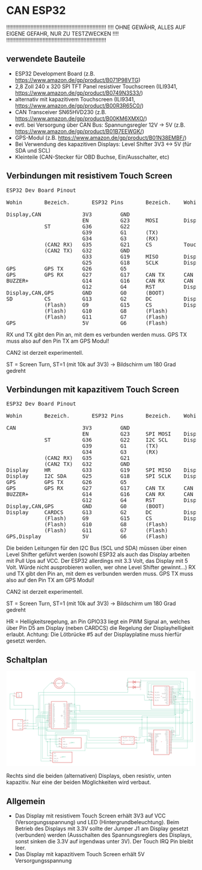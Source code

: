 # CAN ESP32

!!!!!!!!!!!!!!!!!!!!!!!!!!!!!!!!!!!!!!!!!!!!!!!!!!!!!!!!!!!!!!!!!!
!!!! OHNE GEWÄHR, ALLES AUF EIGENE GEFAHR, NUR ZU TESTZWECKEN !!!!
!!!!!!!!!!!!!!!!!!!!!!!!!!!!!!!!!!!!!!!!!!!!!!!!!!!!!!!!!!!!!!!!!!

## verwendete Bauteile

- ESP32 Development Board (z.B. https://www.amazon.de/gp/product/B071P98VTG)
- 2,8 Zoll 240 x 320 SPI TFT Panel resistiver Touchscreen (ILI9341, https://www.amazon.de/gp/product/B0749N3S33/)
- alternativ mit kapazitivem Touchscreen (ILI9341, https://www.amazon.de/gp/product/B00R3R65C0/)
- CAN Transceiver SN65HVD230 (z.B. https://www.amazon.de/gp/product/B00KM6XMXO/)
- evtl. bei Versorgung über CAN Bus: Spannungsregler 12V -> 5V (z.B. https://www.amazon.de/gp/product/B01B7EEWGK/)
- GPS-Modul (z.B. https://www.amazon.de/gp/product/B01N38EMBF/)
- Bei Verwendung des kapazitiven Displays: Level Shifter 3V3 <-> 5V (für SDA und SCL)
- Kleinteile (CAN-Stecker für OBD Buchse, Ein/Ausschalter, etc)

## Verbindungen mit resistivem Touch Screen
<pre>
ESP32 Dev Board Pinout

Wohin       Bezeich.       ESP32 Pins       Bezeich.    Wohin

Display,CAN             3V3         GND
                        EN          G23     MOSI        Display,Touch,SD
            ST          G36         G22
                        G39         G1      (TX)
                        G34         G3      (RX)
            (CAN2 RX)   G35         G21     CS          Touch
            (CAN2 TX)   G32         GND
                        G33         G19     MISO        Display,Touch,SD
                        G25         G18     SCLK        Display,Touch,SD
GPS         GPS TX      G26         G5 
GPS         GPS RX      G27         G17     CAN TX      CAN Bus
BUZZER+                 G14         G16     CAN RX      CAN Bus 
                        G12         G4      RST         Display
Display,CAN,GPS         GND         G0      (BOOT)
SD          CS          G13         G2      DC          Display
            (Flash)     G9          G15     CS          Display
            (Flash)     G10         G8      (Flash)
            (Flash)     G11         G7      (Flash)
GPS                     5V          G6      (Flash)
</pre>                    
RX und TX gibt den Pin an, mit dem es verbunden werden muss. GPS TX muss also auf den Pin
TX am GPS Modul! 

CAN2 ist derzeit experimentell. 

ST = Screen Turn, ST=1 (mit 10k auf 3V3) -> Bildschirm um 180 Grad gedreht

## Verbindungen mit kapazitivem Touch Screen
<pre>
ESP32 Dev Board Pinout

Wohin       Bezeich.       ESP32 Pins       Bezeich.    Wohin

CAN                     3V3         GND
                        EN          G23     SPI MOSI    Display
            ST          G36         G22     I2C SCL     Display
                        G39         G1      (TX)
                        G34         G3      (RX)
            (CAN2 RX)   G35         G21 
            (CAN2 TX)   G32         GND
Display     HR          G33         G19     SPI MISO    Display
Display     I2C SDA     G25         G18     SPI SCLK    Display
GPS         GPS TX      G26         G5
GPS         GPS RX      G27         G17     CAN TX      CAN Bus
BUZZER+                 G14         G16     CAN RX      CAN Bus 
                        G12         G4      RST         Display
Display,CAN,GPS         GND         G0      (BOOT)
Display     CARDCS      G13         G2      DC          Display
            (Flash)     G9          G15     CS          Display
            (Flash)     G10         G8      (Flash)
            (Flash)     G11         G7      (Flash)
GPS,Display             5V          G6      (Flash)
</pre>                    
Die beiden Leitungen für den I2C Bus (SCL und SDA) müssen über einen Level Shifter geführt 
werden (sowohl ESP32 als auch das Display arbeiten mit Pull Ups auf VCC. Der ESP32 allerdings 
mit 3.3 Volt, das Display mit 5 Volt. Würde nicht ausprobieren wollen, wer ohne Level Shifter gewinnt...)
RX und TX gibt den Pin an, mit dem es verbunden werden muss. GPS TX muss also auf den Pin
TX am GPS Modul! 

CAN2 ist derzeit experimentell. 

ST = Screen Turn, ST=1 (mit 10k auf 3V3) -> Bildschirm um 180 Grad gedreht

HR = Helligkeitsregelung, an Pin GPIO33 liegt ein PWM Signal an, welches über Pin D5 am Display
(neben CARDCS) die Regelung der Displayhelligkeit erlaubt. Achtung: Die Lötbrücke #5 auf der 
Displayplatine muss hierfür gesetzt werden.

## Schaltplan
![Schaltplan](Can-Display-v5.png)

Rechts sind die beiden (alternativen) Displays, oben resistiv, unten kapazitiv. Nur eine der beiden 
Möglichkeiten wird verbaut.
                    
## Allgemein
-  Das Display mit resistivem Touch Screen erhält 3V3 auf VCC (Versorgungsspannung) und LED (Hintergrundbeleuchtung). Beim Betrieb
des Displays mit 3.3V sollte der Jumper J1 am Display gesetzt (verbunden) werden (Ausschalten
des Spannungsreglers des Displays, sonst sinken die 3.3V auf irgendwas unter 3V). Der 
Touch IRQ Pin bleibt leer.
- Das Display mit kapazitivem Touch Screen erhält 5V Versorgungsspannung
